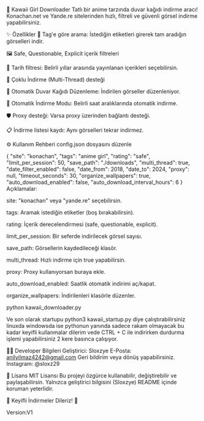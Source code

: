 🌸 Kawaii Girl Downloader
Tatlı bir anime tarzında duvar kağıdı indirme aracı!
Konachan.net ve Yande.re sitelerinden hızlı, filtreli ve güvenli görsel indirme yapabilirsiniz.

✨ Özellikler
🔎 Tag'e göre arama: İstediğin etiketleri girerek tam aradığın görselleri indir.

🖼️ Safe, Questionable, Explicit içerik filtreleri

📅 Tarih filtresi: Belirli yıllar arasında yayınlanan içerikleri seçebilirsin.

🚀 Çoklu İndirme (Multi-Thread) desteği

📁 Otomatik Duvar Kağıdı Düzenleme: İndirilen görseller düzenleniyor.

🔁 Otomatik İndirme Modu: Belirli saat aralıklarında otomatik indirme.

🛡️ Proxy desteği: Varsa proxy üzerinden bağlantı desteği.

📋 İndirme listesi kaydı: Aynı görselleri tekrar indirmez.

⚙️ Kullanım Rehberi
config.json dosyasını düzenle

{
  "site": "konachan",
  "tags": "anime girl",
  "rating": "safe",
  "limit_per_session": 50,
  "save_path": "./downloads",
  "multi_thread": true,
  "date_filter_enabled": false,
  "date_from": 2018,
  "date_to": 2024,
  "proxy": null,
  "timeout_seconds": 30,
  "organize_wallpapers": true,
  "auto_download_enabled": false,
  "auto_download_interval_hours": 6
}
Açıklamalar:

site: "konachan" veya "yande.re" seçebilirsin.

tags: Aramak istediğin etiketler (boş bırakabilirsin).

rating: İçerik derecelendirmesi (safe, questionable, explicit).

limit_per_session: Bir seferde indirilecek görsel sayısı.

save_path: Görsellerin kaydedileceği klasör.

multi_thread: Hızlı indirme için true yapabilirsin.

proxy: Proxy kullanıyorsan buraya ekle.

auto_download_enabled: Saatlik otomatik indirimi aç/kapat.

organize_wallpapers: İndirilenleri klasörle düzenler.

python kawaii_downloader.py

Ve son olarak startupu python3 kawaii_startup.py diye çalıştırabilirsiniz linuxda windowsda ise pythonun yanında sadece rakam olmayacak bu kadar keyifli kullanmalar dilerim vede CTRL + C ile indirirken durdurma işlemi yapabilirsiniz 2 kere basınca çalışıyor.

👩‍💻 Developer Bilgileri
Geliştirici: Sloxzye
E-Posta: anilyilmaz4242@gmail.com   Geri bildirim veya dönüş yapabilirsiniz.
Instagram: @sloxz29

📜 Lisans
MIT Lisansı
Bu projeyi özgürce kullanabilir, değiştirebilir ve paylaşabilirsin.
Yalnızca geliştirici bilgisini (Sloxzye) README içinde koruman yeterlidir.

 🎉 Keyifli İndirmeler Dileriz! 🎉

 Version:V1
